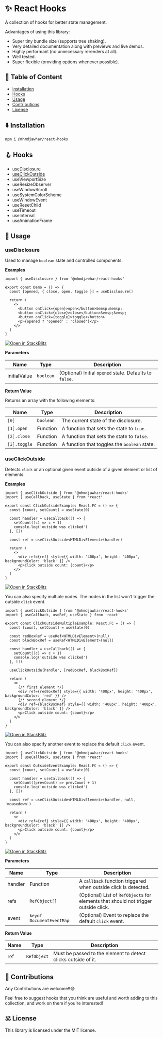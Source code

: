 # ✨ React Hooks

A collection of hooks for better state management.

Advantages of using this library:

- Super tiny bundle size (supports tree shaking).
- Very detailed documentation along with previews and live demos.
- Highly performant (no unnecessary rerenders at all).
- Well tested.
- Super flexible (providing options whenever possible).

## 📕 Table of Content

- [Installation](#%EF%B8%8F-installation)
- [Hooks](#-hooks)
- [Usage](#-usage)
- [Contributions](#-contributions)
- [License](#%EF%B8%8F-license)

## ⬇️ Installation

```bash
npm i @mhmdjawhar/react-hooks
```

## 🪝 Hooks

- [useDisclosure](#usedisclosure)
- [useClickOutside](#useclickoutside)
- useViewportSize
- useResizeObserver
- useWindowScroll
- useSystemColorScheme
- useWindowEvent
- useResetChild
- useTimeout
- useInterval
- useAnimationFrame

## 🔎 Usage

### useDisclosure

Used to manage `boolean` state and controlled components.

**Examples**

```tsx
import { useDisclosure } from '@mhmdjawhar/react-hooks'

export const Demo = () => {
  const [opened, { close, open, toggle }] = useDisclosure()

  return (
    <>
      <button onClick={open}>open</button>&emsp;&emsp;
      <button onClick={close}>close</button>&emsp;&emsp;
      <button onClick={toggle}>toggle</button>
      <p>{opened ? 'opened' : 'closed'}</p>
    </>
  )
}
```

[![Open in StackBlitz](https://developer.stackblitz.com/img/open_in_stackblitz.svg)](https://stackblitz.com/edit/use-disclosure-example?file=src%2FDemo.tsx)

**Parameters**

| Name         | Type      | Description                                             |
| ------------ | --------- | ------------------------------------------------------- |
| initialValue | `boolean` | (Optional) Initial `opened` state. Defaults to `false`. |

**Return Value**

Returns an array with the following elements:

| Name         | Type      | Description                                  |
| ------------ | --------- | -------------------------------------------- |
| `[0]`        | `boolean` | The current state of the disclosure.         |
| `[1].open`   | Function  | A function that sets the state to `true`.    |
| `[2].close`  | Function  | A function that sets the state to `false`.   |
| `[3].toggle` | Function  | A function that toggles the `boolean` state. |

### useClickOutside

Detects `click` or an optional given event outside of a given element or list of elements.

**Examples**

```tsx
import { useClickOutside } from '@mhmdjawhar/react-hooks'
import { useCallback, useState } from 'react'

export const ClickOutsideExample: React.FC = () => {
  const [count, setCount] = useState(0)

  const handler = useCallback(() => {
    setCount((c) => c + 1)
    console.log('outside was clicked')
  }, [])

  const ref = useClickOutside<HTMLDivElement>(handler)

  return (
    <>
      <div ref={ref} style={{ width: '400px', height: '400px', backgroundColor: 'black' }} />
      <p>Click outside count: {count}</p>
    </>
  )
}
```

[![Open in StackBlitz](https://developer.stackblitz.com/img/open_in_stackblitz.svg)](https://stackblitz.com/edit/use-click-outside-example?file=src%2FDemo.tsx)

You can also specify multiple nodes. The nodes in the list won't trigger the outside `click` event.

```tsx
import { useClickOutside } from '@mhmdjawhar/react-hooks'
import { useCallback, useRef, useState } from 'react'

export const ClickOutsideMultipleExample: React.FC = () => {
  const [count, setCount] = useState(0)

  const redBoxRef = useRef<HTMLDivElement>(null)
  const blackBoxRef = useRef<HTMLDivElement>(null)

  const handler = useCallback(() => {
    setCount((c) => c + 1)
    console.log('outside was clicked')
  }, [])

  useClickOutside(handler, [redBoxRef, blackBoxRef])

  return (
    <>
      {/* first element */}
      <div ref={redBoxRef} style={{ width: '400px', height: '400px', backgroundColor: 'red' }} />
      {/* second element */}
      <div ref={blackBoxRef} style={{ width: '400px', height: '400px', backgroundColor: 'black' }} />
      <p>Click outside count: {count}</p>
    </>
  )
}
```

[![Open in StackBlitz](https://developer.stackblitz.com/img/open_in_stackblitz.svg)](https://stackblitz.com/edit/use-click-outside-example-2?file=src%2FDemo.tsx)

You can also specify another event to replace the default `click` event.

```tsx
import { useClickOutside } from '@mhmdjawhar/react-hooks'
import { useCallback, useState } from 'react'

export const OutsideEventExample: React.FC = () => {
  const [count, setCount] = useState(0)

  const handler = useCallback(() => {
    setCount((prevCount) => prevCount + 1)
    console.log('outside was clicked')
  }, [])

  const ref = useClickOutside<HTMLDivElement>(handler, null, 'mousedown')

  return (
    <>
      <div ref={ref} style={{ width: '400px', height: '400px', backgroundColor: 'black' }} />
      <p>Click outside count: {count}</p>
    </>
  )
}
```

[![Open in StackBlitz](https://developer.stackblitz.com/img/open_in_stackblitz.svg)](https://stackblitz.com/edit/use-click-outside-example-3?file=src%2FDemo.tsx)

**Parameters**

| Name    | Type                     | Description                                                                         |
| ------- | ------------------------ | ----------------------------------------------------------------------------------- |
| handler | Function                 | A `callback` function triggered when outside click is detected.                     |
| refs    | `RefObject[]`            | (Optional) List of `RefObject`s for elements that should not trigger outside click. |
| event   | `keyof DocumentEventMap` | (Optional) Event to replace the default `click` event.                              |

**Return Value**

| Name | Type        | Description                                                   |
| ---- | ----------- | ------------------------------------------------------------- |
| ref  | `RefObject` | Must be passed to the element to detect clicks outside of it. |

## 🤝 Contributions

Any Contributions are welcome!!😄

Feel free to suggest hooks that you think are useful and worth adding to this collection, and work on them if you're interested!

## ⚖️ License

This library is licensed under the MIT license.
